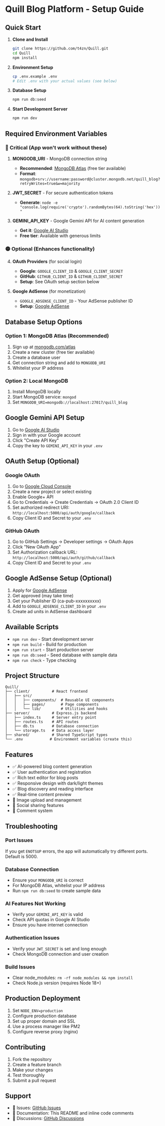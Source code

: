 # Quill Blog Platform - Setup Guide

## Quick Start

1. **Clone and Install**
   ```bash
   git clone https://github.com/t4zn/Quill.git
   cd Quill
   npm install
   ```

2. **Environment Setup**
   ```bash
   cp .env.example .env
   # Edit .env with your actual values (see below)
   ```

3. **Database Setup**
   ```bash
   npm run db:seed
   ```

4. **Start Development Server**
   ```bash
   npm run dev
   ```

## Required Environment Variables

### 🔴 Critical (App won't work without these)

1. **MONGODB_URI** - MongoDB connection string
   - **Recommended**: [MongoDB Atlas](https://www.mongodb.com/atlas) (free tier available)
   - **Format**: `mongodb+srv://username:password@cluster.mongodb.net/quill_blog?retryWrites=true&w=majority`

2. **JWT_SECRET** - For secure authentication tokens
   - **Generate**: `node -e "console.log(require('crypto').randomBytes(64).toString('hex'))"`

3. **GEMINI_API_KEY** - Google Gemini API for AI content generation
   - **Get it**: [Google AI Studio](https://aistudio.google.com/app/apikey)
   - **Free tier**: Available with generous limits

### 🟡 Optional (Enhances functionality)

4. **OAuth Providers** (for social login)
   - **Google**: `GOOGLE_CLIENT_ID` & `GOOGLE_CLIENT_SECRET`
   - **GitHub**: `GITHUB_CLIENT_ID` & `GITHUB_CLIENT_SECRET`
   - **Setup**: See OAuth setup section below

5. **Google AdSense** (for monetization)
   - `GOOGLE_ADSENSE_CLIENT_ID` - Your AdSense publisher ID
   - **Setup**: [Google AdSense](https://www.google.com/adsense/)

## Database Setup Options

### Option 1: MongoDB Atlas (Recommended)
1. Sign up at [mongodb.com/atlas](https://www.mongodb.com/atlas)
2. Create a new cluster (free tier available)
3. Create a database user
4. Get connection string and add to `MONGODB_URI`
5. Whitelist your IP address

### Option 2: Local MongoDB
1. Install MongoDB locally
2. Start MongoDB service: `mongod`
3. Set `MONGODB_URI=mongodb://localhost:27017/quill_blog`

## Google Gemini API Setup

1. Go to [Google AI Studio](https://aistudio.google.com/app/apikey)
2. Sign in with your Google account
3. Click "Create API Key"
4. Copy the key to `GEMINI_API_KEY` in your `.env`

## OAuth Setup (Optional)

### Google OAuth
1. Go to [Google Cloud Console](https://console.developers.google.com/)
2. Create a new project or select existing
3. Enable Google+ API
4. Go to Credentials → Create Credentials → OAuth 2.0 Client ID
5. Set authorized redirect URI: `http://localhost:5000/api/auth/google/callback`
6. Copy Client ID and Secret to your `.env`

### GitHub OAuth
1. Go to GitHub Settings → Developer settings → OAuth Apps
2. Click "New OAuth App"
3. Set Authorization callback URL: `http://localhost:5000/api/auth/github/callback`
4. Copy Client ID and Secret to your `.env`

## Google AdSense Setup (Optional)

1. Apply for [Google AdSense](https://www.google.com/adsense/)
2. Get approved (may take time)
3. Get your Publisher ID (ca-pub-xxxxxxxxxx)
4. Add to `GOOGLE_ADSENSE_CLIENT_ID` in your `.env`
5. Create ad units in AdSense dashboard

## Available Scripts

- `npm run dev` - Start development server
- `npm run build` - Build for production
- `npm run start` - Start production server
- `npm run db:seed` - Seed database with sample data
- `npm run check` - Type checking

## Project Structure

```
Quill/
├── client/          # React frontend
│   ├── src/
│   │   ├── components/  # Reusable UI components
│   │   ├── pages/       # Page components
│   │   └── lib/         # Utilities and hooks
├── server/          # Express.js backend
│   ├── index.ts     # Server entry point
│   ├── routes.ts    # API routes
│   ├── db.ts        # Database connection
│   └── storage.ts   # Data access layer
├── shared/          # Shared TypeScript types
└── .env            # Environment variables (create this)
```

## Features

- ✅ AI-powered blog content generation
- ✅ User authentication and registration
- ✅ Rich text editor for blog posts
- ✅ Responsive design with dark/light themes
- ✅ Blog discovery and reading interface
- ✅ Real-time content preview
- 🚧 Image upload and management
- 🚧 Social sharing features
- 🚧 Comment system

## Troubleshooting

### Port Issues
If you get `ENOTSUP` errors, the app will automatically try different ports. Default is 5000.

### Database Connection
- Ensure your `MONGODB_URI` is correct
- For MongoDB Atlas, whitelist your IP address
- Run `npm run db:seed` to create sample data

### AI Features Not Working
- Verify your `GEMINI_API_KEY` is valid
- Check API quotas in Google AI Studio
- Ensure you have internet connection

### Authentication Issues
- Verify your `JWT_SECRET` is set and long enough
- Check MongoDB connection and user creation

### Build Issues
- Clear node_modules: `rm -rf node_modules && npm install`
- Check Node.js version (requires Node 18+)

## Production Deployment

1. Set `NODE_ENV=production`
2. Configure production database
3. Set up proper domain and SSL
4. Use a process manager like PM2
5. Configure reverse proxy (nginx)

## Contributing

1. Fork the repository
2. Create a feature branch
3. Make your changes
4. Test thoroughly
5. Submit a pull request

## Support

- 📧 Issues: [GitHub Issues](https://github.com/t4zn/Quill/issues)
- 📖 Documentation: This README and inline code comments
- 💬 Discussions: [GitHub Discussions](https://github.com/t4zn/Quill/discussions)